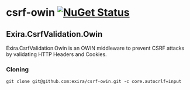 # csrf-owin [![NuGet Status](http://img.shields.io/nuget/v/Exira.CsrfValidation.Owin.svg?style=flat)](https://www.nuget.org/packages/Exira.CsrfValidation.Owin/)

## Exira.CsrfValidation.Owin

Exira.CsrfValidation.Owin is an OWIN middleware to prevent CSRF attacks by validating HTTP Headers and Cookies.

### Cloning

```git clone git@github.com:exira/csrf-owin.git -c core.autocrlf=input```
